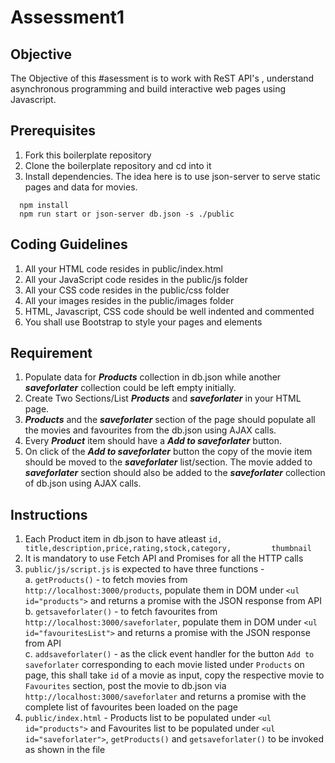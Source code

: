 # Assessment1

## Objective

The Objective of this #asessment is to work with ReST API's , understand asynchronous programming and build interactive web pages using Javascript.  

## Prerequisites

1. Fork this boilerplate repository  
2. Clone the boilerplate repository and cd into it  
3. Install dependencies. The idea here is to use json-server to serve static pages and data for movies.  

```
  npm install
  npm run start or json-server db.json -s ./public
```

## Coding Guidelines

1. All your HTML code resides in public/index.html  
2. All your JavaScript code resides in the public/js folder  
3. All your CSS code resides in the public/css folder  
4. All your images resides in the public/images folder  
5. HTML, Javascript, CSS code should be well indented and commented  
6. You shall use Bootstrap to style your pages and elements   

## Requirement

1. Populate data for ***Products*** collection in db.json while another ***saveforlater*** collection could be left empty initially.  
2. Create Two Sections/List ***Products*** and ***saveforlater*** in your HTML page.  
3. ***Products*** and the ***saveforlater*** section of the page should populate all the movies and favourites from the db.json using AJAX calls.  
4. Every ***Product*** item should have a ***Add to saveforlater*** button.  
5. On click of the ***Add to saveforlater*** button the copy of the movie item should be moved to the ***saveforlater*** list/section. The movie added to ***saveforlater*** section should also be added to the ***saveforlater*** collection of db.json using AJAX calls.  

## Instructions 

 1. Each Product item in db.json to have atleast  `id, title,description,price,rating,stock,category,         thumbnail`
2. It is mandatory to use Fetch API and Promises for all the HTTP calls   
 3. `public/js/script.js` is expected to have three functions -  
 	a. `getProducts()` - to fetch movies from `http://localhost:3000/products`, populate them in DOM under `<ul id="products">` and returns a promise with the JSON response from API  
	b. `getsaveforlater()` - to fetch favourites from `http://localhost:3000/saveforlater`, populate them in DOM under `<ul id="favouritesList">` and returns a promise with the JSON response from API  
	c. `addsaveforlater()` - as the click event handler for the button `Add to saveforlater` corresponding to each movie listed under `Products` on page, this shall take `id` of a movie as input, copy the respective movie to `Favourites` section, post the movie to db.json via `http://localhost:3000/saveforlater` and returns a promise with the complete list of favourites been loaded on the page  
 4. `public/index.html` - Products list to be populated under `<ul id="products">`
 	and Favourites list to be populated under `<ul id="saveforlater">`, `getProducts()` and `getsaveforlater()` to be invoked as shown in the file  
  